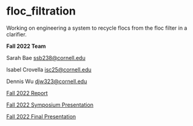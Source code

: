 # floc_filtration

Working on engineering a system to recycle flocs from the floc filter in a clarifier. 

**Fall 2022 Team**

Sarah Bae ssb238@cornell.edu

Isabel Crovella isc25@cornell.edu

Dennis Wu djw323@cornell.edu

[Fall 2022 Report](https://docs.google.com/document/d/e/2PACX-1vRjqUriUMM9oMXKQtTT6qh4h82vb-TMZ1fLXjzS1X0kZV6jVFVMMCyXUvos8VyxD4ggZNHVfGXz8k39/pub)

[Fall 2022 Symposium Presentation](https://docs.google.com/presentation/d/e/2PACX-1vTCGlapHM6T2Vl6PtFMonCpXlZItJqIQikQNQX_vd3ZDJmhmSlC9toiW0eusng5U8DVEiXo2JAixYS4/pub?start=false&loop=false&delayms=30000)

[Fall 2022 Final Presentation](https://docs.google.com/presentation/d/e/2PACX-1vQf8VkfrtjTlBFRLVr5xJITDW6JqJ_ssQMOVugLyz5QRk4MY0qvzuD1SGX39ZHCdgU6uXuURnLWzbap/pub?start=false&loop=false&delayms=3000)

